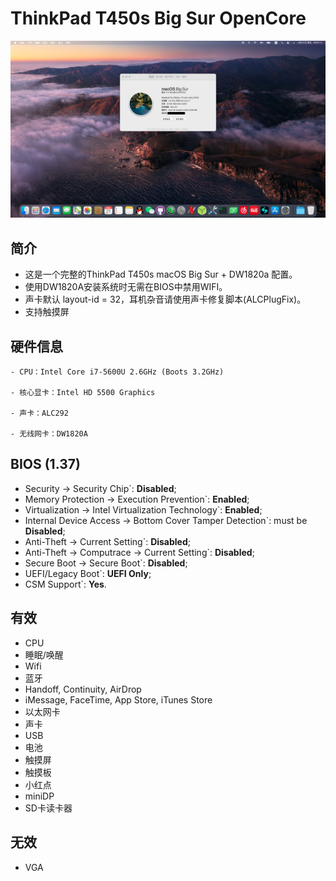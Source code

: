 # ThinkPad T450s Big Sur OpenCore
![Thismachine](./picture/Thismachine.png)
## 简介
- 这是一个完整的ThinkPad T450s macOS Big Sur + DW1820a 配置。
- 使用DW1820A安装系统时无需在BIOS中禁用WIFI。 
- 声卡默认 layout-id = 32，耳机杂音请使用声卡修复脚本(ALCPlugFix)。 
- 支持触摸屏 

## 硬件信息

```  
- CPU：Intel Core i7-5600U 2.6GHz (Boots 3.2GHz)

- 核心显卡：Intel HD 5500 Graphics 

- 声卡：ALC292

- 无线网卡：DW1820A
```

## BIOS (1.37)
-  Security -> Security Chip`: **Disabled**;
-  Memory Protection -> Execution Prevention`: **Enabled**;
-  Virtualization -> Intel Virtualization Technology`: **Enabled**;
-  Internal Device Access -> Bottom Cover Tamper Detection`: must be **Disabled**;
-  Anti-Theft -> Current Setting`: **Disabled**;
-  Anti-Theft -> Computrace -> Current Setting`: **Disabled**;
-  Secure Boot -> Secure Boot`: **Disabled**;
-  UEFI/Legacy Boot`: **UEFI Only**;
-  CSM Support`: **Yes**.

## 有效
- CPU
- 睡眠/唤醒
- Wifi
- 蓝牙 
- Handoff, Continuity, AirDrop
- iMessage, FaceTime, App Store, iTunes Store
- 以太网卡
- 声卡
- USB
- 电池
- 触摸屏 
- 触摸板 
- 小红点
- miniDP
- SD卡读卡器

## 无效
- VGA
